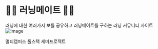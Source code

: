 # 🏃‍♂ 러닝메이트 🏃‍♀
러닝에 대한 여러가지  보를 공유하고
러닝메이트를 구하는 러닝 커뮤니티 사이트![image](https://user-images.githubusercontent.com/29670400/160078061-6542a1c7-7aca-484f-90bb-87bc8742ef28.png)


멀티캠퍼스 풀스택 세미프로젝트 
